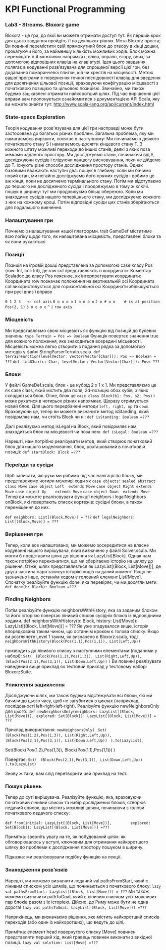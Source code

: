 # KPI Functional Programming
### Lab3 - Streams. Bloxorz game
Bloxorz - це гра, до якої ви можете отримати доступ тут. Як перший крок для цього завдання пройдіть її на декількох рівнях. 
Мета Bloxorz проста; Ви повинні перемістити свій прямокутний блок до отвору в кінці дошки, прокатуючи його, за найменшу кількість можливих ходів. Блок можна переміщати в 4 можливих напрямках, вліво, вправо, вгору, вниз, за допомогою відповідних клавіш на клавіатурі.
Ідея цього завдання полягає в кодуванні розв’язувача для спрощеної версії цієї гри, без додавання помаранчевої плитки, кіл чи хрестів на місцевості. Метою вашої програми є повернення точної послідовності клавіш для введення для  досягнення цільової позиції, враховуючи конфігурацію місцевості з початковою позицією та цільовою позицією. Звичайно, ми також будемо зацікавлені отримати найкоротший шлях.
Під час вирішення цієї вправи вам пропонується ознайомитися з документацією API Scala, яку ви можете знайти тут: http://www.scala-lang.org/api/current/index.html
### State-space Exploration
Теорія кодування розв'язувача для цієї гри насправді може бути застосована до багатьох різних проблем. Загальна проблема, яку ми намагаємось вирішити, полягає в наступному:
Ми починаємо з деякого початкового стану S і намагаємось досягти кінцевого стану T.
З кожного штату можливі переходи до інших станів, деякі з яких поза межами заданого простору.
Ми досліджуємо стани, починаючи від S, досліджуючи сусідів і слідуючи ланцюгу висновування, поки не дійдемо до Т. Існують різні способи дослідження простору станів. Однак базовими вважають наступні два:
пошук в глибину: коли ми бачимо новий стан, ми негайно досліджуємо його прямих сусідів і робимо це аж кінця, поки не досягнемо термінального стану. Потім ми відступаємо до першого не дослідженого сусіда і продовжуємо в тому ж ключі.
пошук в ширину: тут ми продовжуємо більш обережно. Коли ми знаходимо сусідів нашого теперішнього стану, ми досліджуємо кожного з них на кожному кроці. Потім відповідні сусіди цих станів зберігаються для подальшого вивчення.

### Налаштування гри
Почнемо з налаштування нашої платформи. trait GameDef міститиме всю логіку щодо того, як налаштована місцевість, представлені блоки та як вони рухаються.

### Позиції
Позиція на ігровій дошці представлена за допомогою case класу Pos (row: Int, col: Int), де row col представляють її координати. Коментар Scaladoc до класу Pos пояснює, як інтерпретувати координати:
Координата row позначає положення на вертикальній осі
Координата col використовується для горизонтальної осі
Координати збільшуються при русі вниз і вправо

`0 1 2 3   <- col axis`
`0 o o o o`
`1 o o o o`
`2 o # o o    # is at position Pos(2, 1)`
`3 o o o o`
`^`
`|`
`row axis`


### Місцевість
Ми представляємо свою місцевість як функцію від позицій до булевих значень:
`type Terrain = Pos => Boolean`
Функція повертає значення true для кожного положення, яке знаходиться всередині місцевості. Місцевість можна легко створити з подання рядка за допомогою методів у файлі StringParserTerrain.scala.
`def terrainFunction(levelVector: Vector[Vector[Char]]): Pos => Boolean = ???`
`def findChar(c: Char, levelVector: Vector[Vector[Char]]): Pos= ???`

### Блоки
У файлі GameDef.scala, блок - це кубоїд 2 x 1 x 1. Ми представляємо це як case class, який містить два поля, 2d-позицію обох кубів, з яких складається блок.
Отже, блок це `case class Block(b1: Pos, b2: Pos)` і може рухатися в чотирьох різних напрямках. Щоразу отримується новий блок. Для цього передбачені методи `left, right, up` та `down`.
Враховуючи це, тепер ви можете визначити метод isStanding, який повідомляє нам, чи стоїть Block чи ні:
`def isStanding: Boolean =???`

Далі реалізуємо метод isLegal на  Block, який повідомляє нам, знаходиться блок на місцевості чи поза нею:
`def isLegal: Boolean =???`

Нарешті, нам потрібно реалізувати метод, який створює початковий блок для нашого моделювання, блок, розташований в початковій позиції:
`def startBlock: Block =???`

### Переїзди та сусіди
Щоб записати, які рухи ми робимо під час навігації по блоку, ми представляємо чотири можливі ходи як `case objects:`
`sealed abstract class Move`
`case object Left  extends Move`
`case object Right extends Move`
`case object Up    extends Move`
`case object Down  extends Move`
Тепер ви можете реалізовувати функції neighbors і legalNeighbors onBlock, які повертають список кортежів: сусідні блоки, а також переміщення до них.

`def neighbors: List[(Block,Move)] = ???`
`def legalNeighbors: List[(Block,Move)] = ???`

### Вирішення гри
Тепер, коли все налаштовано, ми можемо зосередитися на власне кодуванні нашого вирішувача, який визначено у файлі Solver.scala.
Ми могли б представити шлях до рішення як LazyList[Block]. Однак нам також потрібно переконатися, що ми зберігаємо історію на шляху до рішення. Отже, шлях представляється як LazyList[(Block, List[Move])], де друга частина пари записує історію ходів на даний момент. Якщо не зазначено інше, останнім ходом є головний елемент List[Move].
Спочатку реалізуйте функцію done, яка перевіряє, чи ми досягли мети:
`def done(b: Block): Boolean =???`

### Finding Neighbors
Потім реалізуйте функцію neighborsWithHistory, яка за заданим блоком та його історією повертає лінивий список сусідніх блоків із відповідними ходами.
def neighborsWithHistory(b: Block, history: List[Move]): LazyList[(Block, List[Move])] = ???
Як уже згадувалося вище, історія впорядкована таким чином, що останнім кроком є голова списку. Якщо ви розглянете Level 1 таким, як визначено в Bloxorz.scala, тоді
`neighborsWithHistory(Block(Pos(1,1),Pos(1,1)), List(Left,Up))`

призводить до лінивого списку з наступними елементами (поданими у наборі):
`Set(`
` (Block(Pos(1,2),Pos(1,3)), List(Right,Left,Up)),`
` (Block(Pos(2,1),Pos(3,1)), List(Down,Left,Up))`
`)`
Ви повинні реалізувати наведений вище приклад як тестовий приклад у тестовому наборі BloxorzSuite.

### Уникнення зациклення
Досліджуючи шлях, ми також будемо відстежувати всі блоки, які ми бачили до цього часу, щоб не загубитися в циклах (наприклад, послідовності left-right-left-right). Реалізуйте функцію newNeighborsOnly для цього:
`def newNeighborsOnly(neighbors: LazyList[(Block, List[Move])],
                    explored: Set[Block]): LazyList[(Block, List[Move])] = ???`

Приклад використання:
`newNeighborsOnly(`
` Set(`
`   (Block(Pos(1,2),Pos(1,3)), List(Right,Left,Up)),`
`   (Block(Pos(2,1),Pos(3,1)), List(Down,Left,Up))`
` ).to(LazyList),`

 Set(Block(Pos(1,2),Pos(1,3)), Block(Pos(1,1),Pos(1,1)))
)

Повертає:
`Set(`
` (Block(Pos(2,1),Pos(3,1)), List(Down,Left,Up))`
`).to(LazyList)`

Знову ж таки, вам слід перетворити цей приклад на тест.
### Пошук рішень
Тепер до суті вирішувача. Реалізуйте функцію, яка, враховуючи початковий лінивий список та набір досліджених блоків, створює ледачий список, що містить можливі шляхи, починаючи з голови початкового ледачого списку:

`def from(initial: LazyList[(Block, List[Move])],`
`        explored: Set[Block]): LazyList[(Block, List[Move])] =???`

Примітка: зверніть увагу на те, як побудований шлях: як обговорювалось у вступі, ключовим для отримання найкоротшого шляху до проблеми є дослідження простору пошуком в ширину.

Підказка: ми реалізовували подібну функцію на лекції.

### Знаходження розв’язків
Нарешті, ми можемо визначити ледачий val pathsFromStart, який є лінивим списком усіх шляхів, що починаються з початкового блоку:
`lazy val pathsFromStart: LazyList[(Block, List[Move])] = ???`
Ми також можемо визначити pathToGoal, який є лінивим списком усіх можливих пар блоків разом з їх історією. Дійсно, до Риму може бути не одна дорога!
`lazy val pathsToGoal: LazyList[(Block, List[Move])] =???`

Наприкінець, ми визначаємо рішення, яке містить найкоротший списків переходів (або один із найкоротших), що ведуть до цілі.

Примітка: елемент head повернутого списку [Move] повинен представляти перший хід, який гравець повинен виконати з вихідної позиції.
`lazy val solution: List[Move] =???`

